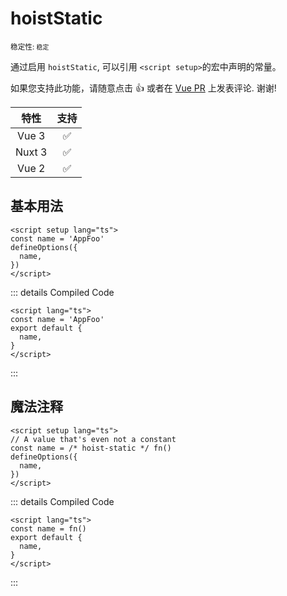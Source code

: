 # hoistStatic

<small>稳定性: <code class="!text-green-600">稳定</code></small>

通过启用 `hoistStatic`, 可以引用 `<script setup>`的宏中声明的常量。

如果您支持此功能，请随意点击 :+1: 或者在 [Vue PR](https://github.com/vuejs/core/pull/5752) 上发表评论. 谢谢!

|  特性  |        支持        |
| :----: | :----------------: |
| Vue 3  | :white_check_mark: |
| Nuxt 3 | :white_check_mark: |
| Vue 2  | :white_check_mark: |

## 基本用法

```vue
<script setup lang="ts">
const name = 'AppFoo'
defineOptions({
  name,
})
</script>
```

::: details Compiled Code

```vue
<script lang="ts">
const name = 'AppFoo'
export default {
  name,
}
</script>
```

:::

## 魔法注释

```vue
<script setup lang="ts">
// A value that's even not a constant
const name = /* hoist-static */ fn()
defineOptions({
  name,
})
</script>
```

::: details Compiled Code

```vue
<script lang="ts">
const name = fn()
export default {
  name,
}
</script>
```

:::
